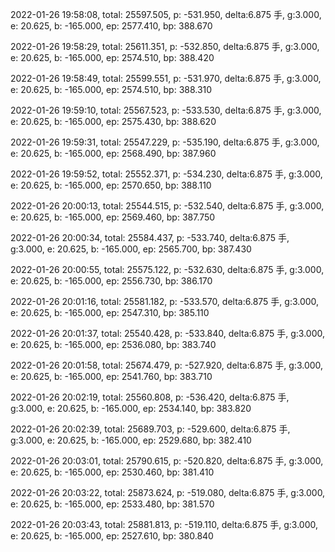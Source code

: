 2022-01-26 19:58:08, total: 25597.505, p: -531.950, delta:6.875 手, g:3.000, e: 20.625, b: -165.000, ep: 2577.410, bp: 388.670

2022-01-26 19:58:29, total: 25611.351, p: -532.850, delta:6.875 手, g:3.000, e: 20.625, b: -165.000, ep: 2574.510, bp: 388.420

2022-01-26 19:58:49, total: 25599.551, p: -531.970, delta:6.875 手, g:3.000, e: 20.625, b: -165.000, ep: 2574.510, bp: 388.310

2022-01-26 19:59:10, total: 25567.523, p: -533.530, delta:6.875 手, g:3.000, e: 20.625, b: -165.000, ep: 2575.430, bp: 388.620

2022-01-26 19:59:31, total: 25547.229, p: -535.190, delta:6.875 手, g:3.000, e: 20.625, b: -165.000, ep: 2568.490, bp: 387.960

2022-01-26 19:59:52, total: 25552.371, p: -534.230, delta:6.875 手, g:3.000, e: 20.625, b: -165.000, ep: 2570.650, bp: 388.110

2022-01-26 20:00:13, total: 25544.515, p: -532.540, delta:6.875 手, g:3.000, e: 20.625, b: -165.000, ep: 2569.460, bp: 387.750

2022-01-26 20:00:34, total: 25584.437, p: -533.740, delta:6.875 手, g:3.000, e: 20.625, b: -165.000, ep: 2565.700, bp: 387.430

2022-01-26 20:00:55, total: 25575.122, p: -532.630, delta:6.875 手, g:3.000, e: 20.625, b: -165.000, ep: 2556.730, bp: 386.170

2022-01-26 20:01:16, total: 25581.182, p: -533.570, delta:6.875 手, g:3.000, e: 20.625, b: -165.000, ep: 2547.310, bp: 385.110

2022-01-26 20:01:37, total: 25540.428, p: -533.840, delta:6.875 手, g:3.000, e: 20.625, b: -165.000, ep: 2536.080, bp: 383.740

2022-01-26 20:01:58, total: 25674.479, p: -527.920, delta:6.875 手, g:3.000, e: 20.625, b: -165.000, ep: 2541.760, bp: 383.710

2022-01-26 20:02:19, total: 25560.808, p: -536.420, delta:6.875 手, g:3.000, e: 20.625, b: -165.000, ep: 2534.140, bp: 383.820

2022-01-26 20:02:39, total: 25689.703, p: -529.600, delta:6.875 手, g:3.000, e: 20.625, b: -165.000, ep: 2529.680, bp: 382.410

2022-01-26 20:03:01, total: 25790.615, p: -520.820, delta:6.875 手, g:3.000, e: 20.625, b: -165.000, ep: 2530.460, bp: 381.410

2022-01-26 20:03:22, total: 25873.624, p: -519.080, delta:6.875 手, g:3.000, e: 20.625, b: -165.000, ep: 2533.480, bp: 381.570

2022-01-26 20:03:43, total: 25881.813, p: -519.110, delta:6.875 手, g:3.000, e: 20.625, b: -165.000, ep: 2527.610, bp: 380.840